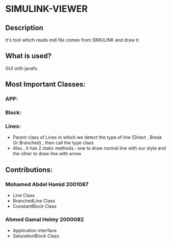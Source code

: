 # SIMULINK-VIEWER
## Description
It's tool which reads mdl file comes from SIMULINK and draw it.
## What is used?
GUI with javafx.
## Most Important Classes:
### APP:
### Block:
### Lines:
- Parent class of Lines in which we detect the type of line (Direct , Break Or Branched) , then call the type class
- Also , it has 2 static methods : one to draw normal line with our style and the other to draw line with arrow
## Contributions:
### Mohamed Abdel Hamid 2001087
- Line Class
- BranchedLine Class
- ConstantBlock Class
### Ahmed Gamal Helmy 2000082
- Application interface
- SaturationBlock Class
